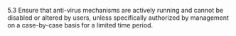 5.3 Ensure that anti-virus mechanisms are actively running and cannot be disabled or altered by users, unless specifically authorized by management on a case-by-case basis for a limited time period. 